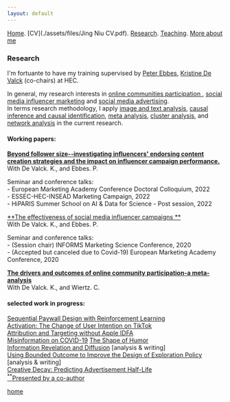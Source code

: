 ```yaml
---
layout: default
---
```


[Home](./). [CV](./assets/files/Jing Niu CV.pdf). [Research](./research.md). [Teaching](./teaching.md). [More about me](./hobby.md)

### Research 

I'm fortuante to have my training supervised by [Peter Ebbes](https://www.hec.edu/en/knowledge/authors/ebbes-peter), [Kristine De Valck](https://www.hec.edu/en/faculty-research/faculty-directory/faculty-member/devalck-kristine) (co-chairs) at HEC. 

In general, my research interests in <ins>online communities participation </ins>, <ins>social media influencer marketing</ins> and <ins>social media advertising</ins>.<br/>
In terms research methodology, I apply <ins>image and text analysis</ins>, <ins>causal inference and causal identification</ins>, <ins>meta analysis</ins>, <ins>cluster analysis</ins>, and <ins>network analysis</ins> in the current research.<br/>

#### Working papers:

<ins>**Beyond follower size--investigating influencers' endorsing content creation strategies and the impact on influencer campaign performance.**
</ins><br/> 
With De Valck. K., and Ebbes. P. <br/> 
<!--<ins>Abstract:</ins> Decision makers often want to target interventions so as to maximize an outcome that is observed only in the long-term. This typically requires delaying decisions until the outcome is observed or relying on simple short-term proxies for the long-term outcome. Here we build on the statistical surrogacy and policy learning literatures to impute the missing long-term outcomes and then approximate the optimal targeting policy on the imputed outcomes via a doubly-robust approach. We first show that conditions for the validity of average treatment effect estimation with imputed outcomes are also sufficient for valid policy evaluation and optimization; furthermore, these conditions can be somewhat relaxed for policy optimization. We apply our approach in two large-scale proactive churn management experiments at The Boston Globe by targeting optimal discounts to its digital subscribers with the aim of maximizing long-term revenue.  Using the first experiment, we evaluate this approach empirically by comparing the policy learned using imputed outcomes with a policy learned on the ground-truth, long-term outcomes. The performance of these two policies is statistically indistinguishable, and we rule out large losses from relying on surrogates. Our approach also outperforms a policy learned on short-term proxies for the long-term outcome. In a second field experiment, we implement the optimal targeting policy with additional randomized exploration, which allows us to update the optimal policy for future subscribers. Over three years, our approach had a net-positive revenue impact in the range of $4-5 million compared to the status quo.-->

Seminar and conference talks:<br/>
\- European Marketing Academy Conference Doctoral Colloquium, 2022<br/>
\- ESSEC-HEC-INSEAD Marketing Campaign, 2022<br/>
\- HiPARIS Summer School on AI \& Data for Science - Post session, 2022<br/>

<ins>**The effectiveness of social media influencer campaigns **</ins><br/> 
With De Valck. K., and Ebbes. P. <br/> 
<!-- \- _Job Market Paper_<br/> -->

<!--<ins>Abstract:</ins> This paper engineers an intuitive feature that is predictive of the causal effect of influencer video advertising on product sales. We propose the concept of motion-score, or m-score, a summary statistic that captures the extent to which a product is advertised in the most engaging parts of a video. We locate pixel-level product placement with an object detection algorithm and estimate pixel-level engagement as a saliency map by fine-tuning a deep 3D convolutional neural network on video-level engagement data. M-score is then defined as pixel-level engagement-weighted advertising intensity of a video. We construct and evaluate the algorithm with around 40,000 influencer video ads on TikTok, the largest short video platform of the world. We leverage variation in video posting time to identify the causal effect of video ads on product sales. Videos of higher m-score indeed lift more sales. This effect is sizable, robust, and more pronounced among impulsive, hedonic, or inexpensive products. We trace the mechanism to influencers' incentives to promote themselves rather than the product. We discuss how various stakeholders in entertainment commerce can use m-score in a scalable way to optimize content, align incentives, and improve efficiency. -->

Seminar and conference talks:<br/>
\- (Session chair) INFORMS Marketing Science Conference, 2020<br/>
\- (Accepted but canceled due to Covid-19) European Marketing Academy Conference, 2020<br/>


<ins>**The drivers and outcomes of online community participation-a meta-analysis**</ins><br/> 
With De Valck. K., and Wiertz. C. <br/>

<!--<ins>Abstract:</ins> In social networks, ego behavior is usually a function of the behaviors of her alters'. However, such social contagion or peer effect is hard to identify empirically using observational networks due to endogeneity in tie formation. The latent space models have been proposed under the assumption of assortative mixing as a method of modeling the underlying tie generating process, and it also has been used to adjust for unobserved homophily. At the meantime, Pearl (2009, 2010) suggested that adjusting for one common cause of treatment and outcome might actually increase the net bias by amplifying the bias introduced by an unadjusted confounder. The first part of the paper is on identification: I fit a latent space model to a classic dataset on the diffusion of medical innovation (Coleman et al., 1957,1966) to identify social contagion. The second part is on bias-amplification: I extend Pearl's framework to a nonlinear system and then use simulation to demonstrate that latent space adjustment can sometimes amplify the net bias, thus it should be used with caution.>

Seminar and conference talks:<br/>
\- Interactive Marketing Research Conference, 2020<br/>
\- INFORMS Marketing Science Conference, 2020<br/>


<!---->

#### selected work in progress:
<ins>Sequential Paywall Design with Reinforcement Learning</ins> <br/>
<ins>Activation: The Change of User Intention on TikTok</ins> <br/>
<ins>Attribution and Targeting without Apple IDFA</ins> <br/>
<ins>Misinformation on COVID-19</ins>
<ins>The Shape of Humor</ins> <br/>
<ins>Information Revelation and Diffusion</ins> [analysis & writing] <br/>
<ins>Using Bounded Outcome to Improve the Design of Exploration Policy</ins> [analysis & writing] <br/> 
<ins>Creative Decay: Predicting Advertisement Half-Life<br/>
<sup>**</sup>Presented by a co-author <br/>




[home](./)
